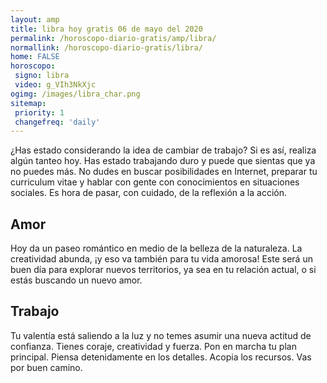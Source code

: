 ```yaml
---
layout: amp
title: libra hoy gratis 06 de mayo del 2020 
permalink: /horoscopo-diario-gratis/amp/libra/
normallink: /horoscopo-diario-gratis/libra/
home: FALSE
horoscopo:
 signo: libra
 video: g_VIh3NkXjc
ogimg: /images/libra_char.png
sitemap:
 priority: 1
 changefreq: 'daily'
---
```



¿Has estado considerando la idea de cambiar de trabajo? Si es así, realiza algún tanteo hoy. Has estado trabajando duro y puede que sientas que ya no puedes más. No dudes en buscar posibilidades en Internet, preparar tu curriculum vitae y hablar con gente con conocimientos en situaciones sociales. Es hora de pasar, con cuidado, de la reflexión a la acción.

## Amor

Hoy da un paseo romántico en medio de la belleza de la naturaleza. La creatividad abunda, ¡y eso va también para tu vida amorosa! Este será un buen día para explorar nuevos territorios, ya sea en tu relación actual, o si estás buscando un nuevo amor.

## Trabajo

Tu valentía está saliendo a la luz y no temes asumir una nueva actitud de confianza. Tienes coraje, creatividad y fuerza. Pon en marcha tu plan principal. Piensa detenidamente en los detalles. Acopia los recursos. Vas por buen camino.
